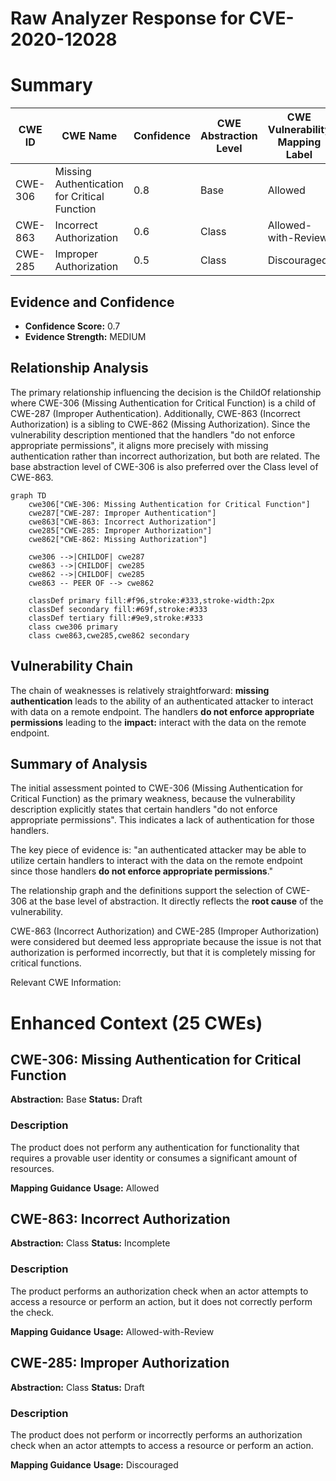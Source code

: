 # Raw Analyzer Response for CVE-2020-12028

# Summary
| CWE ID | CWE Name | Confidence | CWE Abstraction Level | CWE Vulnerability Mapping Label | CWE-Vulnerability Mapping Notes |
|---|---|---|---|---|---|
| CWE-306 | Missing Authentication for Critical Function | 0.8 | Base | Allowed | Primary CWE |
| CWE-863 | Incorrect Authorization | 0.6 | Class | Allowed-with-Review | Secondary Candidate |
| CWE-285 | Improper Authorization | 0.5 | Class | Discouraged | Secondary Candidate |

## Evidence and Confidence

*   **Confidence Score:** 0.7
*   **Evidence Strength:** MEDIUM

## Relationship Analysis
The primary relationship influencing the decision is the ChildOf relationship where CWE-306 (Missing Authentication for Critical Function) is a child of CWE-287 (Improper Authentication). Additionally, CWE-863 (Incorrect Authorization) is a sibling to CWE-862 (Missing Authorization). Since the vulnerability description mentioned that the handlers "do not enforce appropriate permissions", it aligns more precisely with missing authentication rather than incorrect authorization, but both are related. The base abstraction level of CWE-306 is also preferred over the Class level of CWE-863.

```mermaid
graph TD
    cwe306["CWE-306: Missing Authentication for Critical Function"]
    cwe287["CWE-287: Improper Authentication"]
    cwe863["CWE-863: Incorrect Authorization"]
    cwe285["CWE-285: Improper Authorization"]
    cwe862["CWE-862: Missing Authorization"]

    cwe306 -->|CHILDOF| cwe287
    cwe863 -->|CHILDOF| cwe285
    cwe862 -->|CHILDOF| cwe285
    cwe863 -- PEER OF --> cwe862

    classDef primary fill:#f96,stroke:#333,stroke-width:2px
    classDef secondary fill:#69f,stroke:#333
    classDef tertiary fill:#9e9,stroke:#333
    class cwe306 primary
    class cwe863,cwe285,cwe862 secondary
```

## Vulnerability Chain
The chain of weaknesses is relatively straightforward: **missing authentication** leads to the ability of an authenticated attacker to interact with data on a remote endpoint. The handlers **do not enforce appropriate permissions** leading to the **impact:** interact with the data on the remote endpoint.

## Summary of Analysis
The initial assessment pointed to CWE-306 (Missing Authentication for Critical Function) as the primary weakness, because the vulnerability description explicitly states that certain handlers "do not enforce appropriate permissions". This indicates a lack of authentication for those handlers.

The key piece of evidence is: "an authenticated attacker may be able to utilize certain handlers to interact with the data on the remote endpoint since those handlers **do not enforce appropriate permissions**."

The relationship graph and the definitions support the selection of CWE-306 at the base level of abstraction. It directly reflects the **root cause** of the vulnerability.

CWE-863 (Incorrect Authorization) and CWE-285 (Improper Authorization) were considered but deemed less appropriate because the issue is not that authorization is performed incorrectly, but that it is completely missing for critical functions.

Relevant CWE Information:

# Enhanced Context (25 CWEs)

## CWE-306: Missing Authentication for Critical Function
**Abstraction:** Base
**Status:** Draft

### Description
The product does not perform any authentication for functionality that requires a provable user identity or consumes a significant amount of resources.

**Mapping Guidance**
**Usage:** Allowed

## CWE-863: Incorrect Authorization
**Abstraction:** Class
**Status:** Incomplete

### Description
The product performs an authorization check when an actor attempts to access a resource or perform an action, but it does not correctly perform the check.

**Mapping Guidance**
**Usage:** Allowed-with-Review

## CWE-285: Improper Authorization
**Abstraction:** Class
**Status:** Draft

### Description
The product does not perform or incorrectly performs an authorization check when an actor attempts to access a resource or perform an action.

**Mapping Guidance**
**Usage:** Discouraged